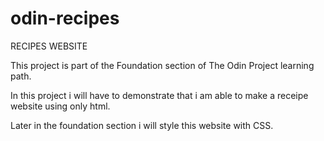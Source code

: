 # odin-recipes
RECIPES WEBSITE

This project is part of the Foundation section of The Odin Project learning path.

In this project i will have to demonstrate that i am able to make a receipe website
using only html.

Later in the foundation section i will style this website with CSS.
